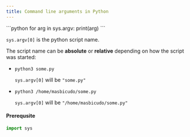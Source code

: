 ```yaml
---
title: Command line arguments in Python
---
```


<div markdown="1" class="ans">
```python
for arg in sys.argv:
    print(arg)
```
</div>

`sys.argv[0]` is the python script name.

The script name can be **absolute** or **relative** depending on how the script was started:

- `python3 some.py`

    `sys.argv[0]` will be `"some.py"`

- `python3 /home/masbicudo/some.py`

    `sys.argv[0]` will be `"/home/masbicudo/some.py"`

#### Prerequsite

```python
import sys
```

